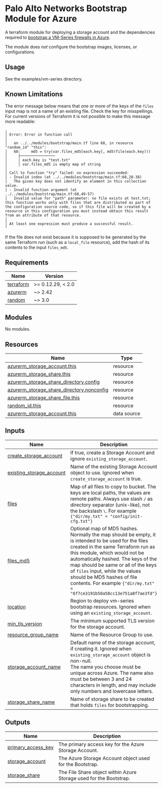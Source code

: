 # Palo Alto Networks Bootstrap Module for Azure

A terraform module for deploying a storage account and the dependencies required
to [bootstrap a VM-Series firewalls in Azure](https://docs.paloaltonetworks.com/vm-series/9-1/vm-series-deployment/bootstrap-the-vm-series-firewall/bootstrap-the-vm-series-firewall-in-azure.html#idd51f75b8-e579-44d6-a809-2fafcfe4b3b6).

The module does *not* configure the bootstrap images, licenses, or configurations.

## Usage

See the examples/vm-series directory.

## Known Limitations

The error message below means that one or more of the keys of the `files` input map is not a name of an existing file.
Check the key for misspellings. For current versions of Terraform it is not possible to make this message more readable:

```hcl2
╷
│ Error: Error in function call
│
│   on ../../modules/bootstrap/main.tf line 68, in resource "random_id" "this":
│   68:     md5 = try(var.files_md5[each.key], md5(file(each.key)))
│     ├────────────────
│     │ each.key is "test.txt"
│     │ var.files_md5 is empty map of string
│
│ Call to function "try" failed: no expression succeeded:
│ - Invalid index (at ../../modules/bootstrap/main.tf:68,28-38)
│   The given key does not identify an element in this collection value.
│ - Invalid function argument (at ../../modules/bootstrap/main.tf:68,49-57)
│   Invalid value for "path" parameter: no file exists at test.txt; this function works only with files that are distributed as part of the configuration source code, so if this file will be created by a resource in this configuration you must instead obtain this result from an attribute of that resource.
│
│ At least one expression must produce a successful result.
╵
```

If the file does not exist because it is supposed to be generated by the same Terraform run (such as a `local_file` resource), add the hash of its contents to the input `files_md5`.

<!-- BEGINNING OF PRE-COMMIT-TERRAFORM DOCS HOOK -->
## Requirements

| Name | Version |
|------|---------|
| <a name="requirement_terraform"></a> [terraform](#requirement\_terraform) | >= 0.12.29, < 2.0 |
| <a name="requirement_azurerm"></a> [azurerm](#requirement\_azurerm) | ~> 2.42 |
| <a name="requirement_random"></a> [random](#requirement\_random) | ~> 3.0 |

## Modules

No modules.

## Resources

| Name | Type |
|------|------|
| [azurerm_storage_account.this](https://registry.terraform.io/providers/hashicorp/azurerm/latest/docs/resources/storage_account) | resource |
| [azurerm_storage_share.this](https://registry.terraform.io/providers/hashicorp/azurerm/latest/docs/resources/storage_share) | resource |
| [azurerm_storage_share_directory.config](https://registry.terraform.io/providers/hashicorp/azurerm/latest/docs/resources/storage_share_directory) | resource |
| [azurerm_storage_share_directory.nonconfig](https://registry.terraform.io/providers/hashicorp/azurerm/latest/docs/resources/storage_share_directory) | resource |
| [azurerm_storage_share_file.this](https://registry.terraform.io/providers/hashicorp/azurerm/latest/docs/resources/storage_share_file) | resource |
| [random_id.this](https://registry.terraform.io/providers/hashicorp/random/latest/docs/resources/id) | resource |
| [azurerm_storage_account.this](https://registry.terraform.io/providers/hashicorp/azurerm/latest/docs/data-sources/storage_account) | data source |

## Inputs

| Name | Description | Type | Default | Required |
|------|-------------|------|---------|:--------:|
| <a name="input_create_storage_account"></a> [create\_storage\_account](#input\_create\_storage\_account) | If true, create a Storage Account and ignore `existing_storage_account`. | `bool` | `true` | no |
| <a name="input_existing_storage_account"></a> [existing\_storage\_account](#input\_existing\_storage\_account) | Name of the existing Storage Account object to use. Ignored when `create_storage_account` is true. | `string` | `null` | no |
| <a name="input_files"></a> [files](#input\_files) | Map of all files to copy to bucket. The keys are local paths, the values are remote paths. Always use slash `/` as directory separator (unix-like), not the backslash `\`. For example `{"dir/my.txt" = "config/init-cfg.txt"}` | `map(string)` | `{}` | no |
| <a name="input_files_md5"></a> [files\_md5](#input\_files\_md5) | Optional map of MD5 hashes. Normally the map should be empty, it is intended to be used for the files created in the same Terraform run as this module, which would not be automatically hashed. The keys of the map should be same or all of the keys of `files` input, while the values should be MD5 hashes of file contents. For example `{"dir/my.txt" = "6f7ce3191b50a58cc13e751a8f7ae3fd"}` | `map(string)` | `{}` | no |
| <a name="input_location"></a> [location](#input\_location) | Region to deploy vm-series bootstrap resources. Ignored when using an `existing_storage_account`. | `string` | `null` | no |
| <a name="input_min_tls_version"></a> [min\_tls\_version](#input\_min\_tls\_version) | The minimum supported TLS version for the storage account. | `string` | `"TLS1_2"` | no |
| <a name="input_resource_group_name"></a> [resource\_group\_name](#input\_resource\_group\_name) | Name of the Resource Group to use. | `string` | n/a | yes |
| <a name="input_storage_account_name"></a> [storage\_account\_name](#input\_storage\_account\_name) | Default name of the storage account, if creating it. Ignored when `existing_storage_account` object is non-null.<br>The name you choose must be unique across Azure. The name also must be between 3 and 24 characters in length, and may include only numbers and lowercase letters. | `string` | `"pantfstorage"` | no |
| <a name="input_storage_share_name"></a> [storage\_share\_name](#input\_storage\_share\_name) | Name of storage share to be created that holds `files` for bootstrapping. | `string` | `"bootstrapshare"` | no |

## Outputs

| Name | Description |
|------|-------------|
| <a name="output_primary_access_key"></a> [primary\_access\_key](#output\_primary\_access\_key) | The primary access key for the Azure Storage Account. |
| <a name="output_storage_account"></a> [storage\_account](#output\_storage\_account) | The Azure Storage Account object used for the Bootstrap. |
| <a name="output_storage_share"></a> [storage\_share](#output\_storage\_share) | The File Share object within Azure Storage used for the Bootstrap. |
<!-- END OF PRE-COMMIT-TERRAFORM DOCS HOOK -->

